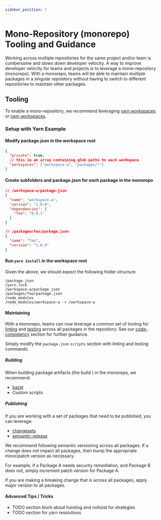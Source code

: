 ```yaml
---
sidebar_position: 7
---
```


# Mono-Repository (monorepo) Tooling and Guidance

Working across multiple repositories for the same project and/or team is cumbersome and slows down developer velocity. A way to improve developer velocity for teams and projects is to leverage a mono-repository (monorepo). With a monorepo, teams will be able to maintain multiple packages in a singular repository without having to switch to different repositories to maintain other packages.

## Tooling

To enable a mono-repository, we recommend leveraging [yarn workspaces][yarn-workspaces] or [npm workspaces][npm-workspaces].

### Setup with Yarn Example

#### Modify package.json in the workspace root

```json
{
  "private": true,
  // this is an array containing glob paths to each workspace
  "workspaces": ["workspace-a", "packages/*"]
}
```

#### Create subfolders and package.json for each package in the monorepo

```json
// /workspace-a/package.json
{
  "name": "workspace-a",
  "version": "1.0.0",
  "dependencies": {
    "foo": "0.0.1"
  }
}

// /packages/foo/package.json
{
  "name": "foo",
  "version": "1.0.0"
}
```

#### Run `yarn install` in the workspace root


Given the above, we should expect the following folder structure
```
/package.json
/yarn.lock
/workspace-a/package.json
/packages/foo/package.json
/node_modules
/node_modules/workspace-a -> /workspace-a
```

#### Maintaining

With a monorepo, teams can now leverage a common set of tooling for [linting][linting] and [testing][testing] across all packages in the repository. See our [code-consistency][code-consistency] section for further guidance.

Simply modify the `package.json` `scripts` section with linting and testing commands.

##### Building

When building package artifacts (the build ) in the monorepo, we recommend:

* [bazel](bazel)
* Custom scripts

##### Publishing

If you are working with a set of packages that need to be published, you can leverage:

* [changesets][changesets]
* [semantic-release][semantic-release]

We recommend following semantic versioning across all packages. If a change does not impact all packages, then bump the appropriate minor/patch version as necessary.

For example, if a Package A needs security remediation, and Package B does not, simply increment patch version for Package A.

If you are making a breaking change that is across all packages, apply major version to all packages.

#### Advanced Tips / Tricks

* TODO section blurb about hoisting and nohoist for strategies
* TODO section for yarn resolutions

[yarn-workspaces]: https://classic.yarnpkg.com/lang/en/docs/workspaces/
[npm-workspaces]: https://docs.npmjs.com/cli/v7/using-npm/workspaces
[code-consistency]: ./code-consistency.md#guidance
[changesets]: https://github.com/atlassian/changesets
[semantic-release]: https://github.com/semantic-release/semantic-release
[bazel]: https://bazel.build/
[linting]: ./linting.md
[testing]: ./testing.md

